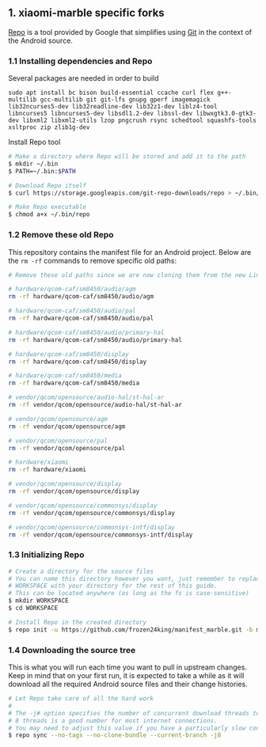 ## 1. xiaomi-marble specific forks ##

[Repo](http://source.android.com/source/developing.html) is a tool provided by Google that
simplifies using [Git](http://git-scm.com/book) in the context of the Android source.

### 1.1 Installing dependencies and Repo ###

Several packages are needed in order to build
```
sudo apt install bc bison build-essential ccache curl flex g++-multilib gcc-multilib git git-lfs gnupg gperf imagemagick lib32ncurses5-dev lib32readline-dev lib32z1-dev liblz4-tool libncurses5 libncurses5-dev libsdl1.2-dev libssl-dev libwxgtk3.0-gtk3-dev libxml2 libxml2-utils lzop pngcrush rsync schedtool squashfs-tools xsltproc zip zlib1g-dev
```

Install Repo tool

```bash
# Make a directory where Repo will be stored and add it to the path
$ mkdir ~/.bin
$ PATH=~/.bin:$PATH

# Download Repo itself
$ curl https://storage.googleapis.com/git-repo-downloads/repo > ~/.bin/repo

# Make Repo executable
$ chmod a+x ~/.bin/repo
```
### 1.2 Remove these old Repo ###

This repository contains the manifest file for an Android project. Below are the `rm -rf` commands to remove specific old paths:

```bash
# Remove these old paths since we are now cloning them from the new LineageOS repository

# hardware/qcom-caf/sm8450/audio/agm
rm -rf hardware/qcom-caf/sm8450/audio/agm

# hardware/qcom-caf/sm8450/audio/pal
rm -rf hardware/qcom-caf/sm8450/audio/pal

# hardware/qcom-caf/sm8450/audio/primary-hal
rm -rf hardware/qcom-caf/sm8450/audio/primary-hal

# hardware/qcom-caf/sm8450/display
rm -rf hardware/qcom-caf/sm8450/display

# hardware/qcom-caf/sm8450/media
rm -rf hardware/qcom-caf/sm8450/media

# vendor/qcom/opensource/audio-hal/st-hal-ar
rm -rf vendor/qcom/opensource/audio-hal/st-hal-ar

# vendor/qcom/opensource/agm
rm -rf vendor/qcom/opensource/agm

# vendor/qcom/opensource/pal
rm -rf vendor/qcom/opensource/pal

# hardware/xiaomi
rm -rf hardware/xiaomi

# vendor/qcom/opensource/display
rm -rf vendor/qcom/opensource/display

# vendor/qcom/opensource/commonsys/display
rm -rf vendor/qcom/opensource/commonsys/display

# vendor/qcom/opensource/commonsys-intf/display
rm -rf vendor/qcom/opensource/commonsys-intf/display
```

### 1.3 Initializing Repo ###

```bash
# Create a directory for the source files
# You can name this directory however you want, just remember to replace
# WORKSPACE with your directory for the rest of this guide.
# This can be located anywhere (as long as the fs is case-sensitive)
$ mkdir WORKSPACE
$ cd WORKSPACE

# Install Repo in the created directory
$ repo init -u https://github.com/frozen24king/manifest_marble.git -b marble-13 --git-lfs
```

### 1.4 Downloading the source tree ###

This is what you will run each time you want to pull in upstream changes. Keep in mind that on your
first run, it is expected to take a while as it will download all the required Android source files
and their change histories.

```bash
# Let Repo take care of all the hard work
#
# The -j# option specifies the number of concurrent download threads to run.
# 8 threads is a good number for most internet connections.
# You may need to adjust this value if you have a particularly slow connection.
$ repo sync --no-tags --no-clone-bundle --current-branch -j8
```
